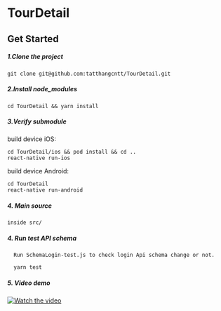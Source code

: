 # TourDetail

## Get Started

##### 1.Clone the project

```
git clone git@github.com:tatthangcntt/TourDetail.git
```

##### 2.Install node_modules

```
cd TourDetail && yarn install
```

##### 3.Verify submodule

build device iOS:
```
cd TourDetail/ios && pod install && cd ..
react-native run-ios
```
build device Android:
```
cd TourDetail
react-native run-android
```
##### 4. Main source 
```
inside src/
```
##### 4. Run test API schema 

```
  Run SchemaLogin-test.js to check login Api schema change or not.

  yarn test

```
##### 5. Video demo
[![Watch the video](https://img.youtube.com/vi/9SDXIx6fhBo/maxresdefault.jpg)](https://youtu.be/9SDXIx6fhBo)


